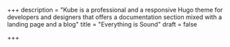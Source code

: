 +++
description = "Kube is a professional  and a responsive Hugo theme for developers and designers that offers a documentation section mixed with a landing page and a blog"
title = "Everything is Sound"
draft = false

+++
